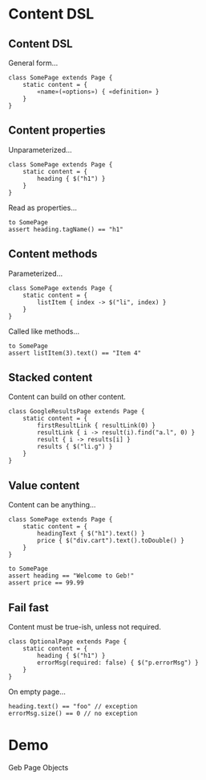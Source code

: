 # Content DSL

## Content DSL

General form…

    class SomePage extends Page {
        static content = {
            «name»(«options») { «definition» }
        }
    }

## Content properties

Unparameterized…

    class SomePage extends Page {
        static content = {
            heading { $("h1") }
        }
    }

Read as properties…

    to SomePage
    assert heading.tagName() == "h1"

## Content methods

Parameterized…

    class SomePage extends Page {
        static content = {
            listItem { index -> $("li", index) }
        }
    }

Called like methods…

    to SomePage
    assert listItem(3).text() == "Item 4"

## Stacked content

Content can build on other content.

    class GoogleResultsPage extends Page {
        static content = {
            firstResultLink { resultLink(0) }
            resultLink { i -> result(i).find("a.l", 0) }
            result { i -> results[i] }
            results { $("li.g") }
        }
    }

## Value content

Content can be anything…

    class SomePage extends Page {
        static content = {
            headingText { $("h1").text() }
            price { $("div.cart").text().toDouble() }
        }
    }

<!-- -->

    to SomePage
    assert heading == "Welcome to Geb!"
    assert price == 99.99

## Fail fast

Content must be true-ish, unless not required.

    class OptionalPage extends Page {
        static content = {
            heading { $("h1") }
            errorMsg(required: false) { $("p.errorMsg") }
        }
    }

On empty page…

    heading.text() == "foo" // exception
    errorMsg.size() == 0 // no exception

# Demo

Geb Page Objects